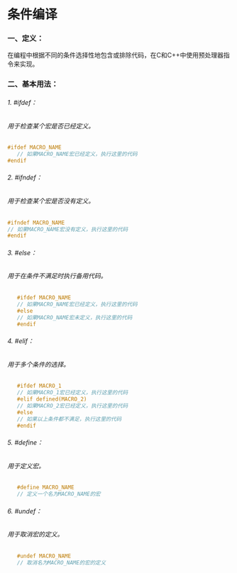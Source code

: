 # 条件编译

### 一、定义：

在编程中根据不同的条件选择性地包含或排除代码，在C和C++中使用预处理器指令来实现。

### 二、基本用法：

###### 1. #ifdef：

###### 用于检查某个宏是否已经定义。

   ````c
   #ifdef MACRO_NAME
      // 如果MACRO_NAME宏已经定义，执行这里的代码
   #endif
   ````

###### 2. #ifndef：

###### 用于检查某个宏是否没有定义。

   ````c
   #ifndef MACRO_NAME
   // 如果MACRO_NAME宏没有定义，执行这里的代码
   #endif
   ````

###### 3. #else：

###### 用于在条件不满足时执行备用代码。

````c
   #ifdef MACRO_NAME
   // 如果MACRO_NAME宏已经定义，执行这里的代码
   #else
   // 如果MACRO_NAME宏未定义，执行这里的代码
   #endif
````

###### 4. #elif：

###### 用于多个条件的选择。

````c
   #ifdef MACRO_1
   // 如果MACRO_1宏已经定义，执行这里的代码
   #elif defined(MACRO_2)
   // 如果MACRO_2宏已经定义，执行这里的代码
   #else
   // 如果以上条件都不满足，执行这里的代码
   #endif
````

###### 5. #define：

###### 用于定义宏。

````c
   #define MACRO_NAME
   // 定义一个名为MACRO_NAME的宏
````

###### 6. #undef：

###### 用于取消宏的定义。

````c
   #undef MACRO_NAME
   // 取消名为MACRO_NAME的宏的定义
````